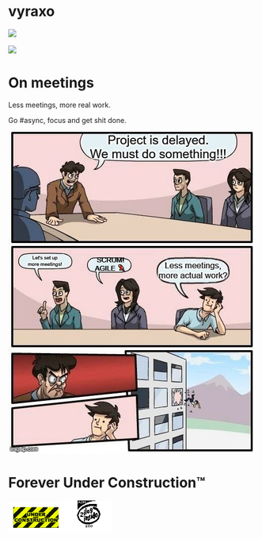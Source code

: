 # vyraxo

![](https://projecteuler.net/profile/vyraxo.png)

![](https://komarev.com/ghpvc/?username=vyraxo&color=brightgreen)

# On meetings

Less meetings, more real work. 

Go #async, focus and get shit done.

[<img src="corporate_world.jpg">](https://hbr.org/2022/03/dear-manager-youre-holding-too-many-meetings)


# Forever Under Construction™<br/>

<img src="underc3.gif">

<img src="zilogin.gif">
